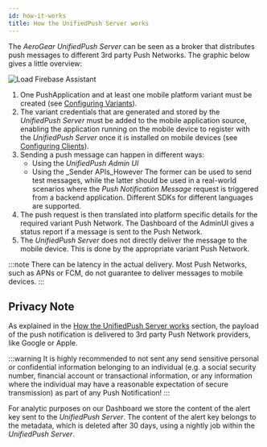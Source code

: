 ```yaml
---
id: how-it-works
title: How the UnifiedPush Server works
---
```


The _AeroGear UnifiedPush Server_ can be seen as a broker that distributes push messages to different 3rd party Push Networks. The graphic below gives a little overview:

![Load Firebase Assistant](/img/ups-overview.png) 

1. One PushApplication and at least one mobile platform variant must be created (see [Configuring Variants](/docs/configuring_variants)).
2. The variant credentials that are generated and stored by the _UnifiedPush Server_ must be added to the mobile application 
source, enabling the application running on the mobile device to register with the _UnifiedPush Server_ once it is 
installed on mobile devices (see [Configuring Clients](/docs/configuring_clients)).
3. Sending a push message can happen in different ways:
    * Using the _UnifiedPush Admin UI_
    * Using the _Sender APIs_However
    The former can be used to send test messages, while the latter should be used in a real-world scenarios where 
    the _Push Notification Message_ request is triggered from a backend application. 
    Different SDKs for different languages are supported.
4. The push request is then translated into platform specific details for the required variant Push Network.
The Dashboard of the AdminUI gives a status report if a message is sent to the Push Network.
5. The _UnifiedPush Server_ does not directly deliver the message to the mobile device. This is done by the appropriate 
variant Push Network. 

:::note
There can be latency in the actual delivery. Most Push Networks, such as APNs or FCM, do not guarantee to deliver messages to mobile devices.
:::

## Privacy Note

As explained in the [How the UnifiedPush Server works](/docs/introduction/how-it-works) section, the payload of the push notification is delivered to 3rd party Push Network providers, like Google or Apple.

:::warning
It is highly recommended to not sent any send sensitive personal or confidential information belonging to an individual (e.g. a social security number, financial account or transactional information, or any information where the individual may have a reasonable expectation of secure transmission) as part of any Push Notification!
:::

For analytic purposes on our Dashboard we store the content of the alert key sent to the _UnifiedPush Server_. 
The content of the alert key belongs to the metadata, which is deleted after 30 days, using a nightly job within the _UnifiedPush Server_.
